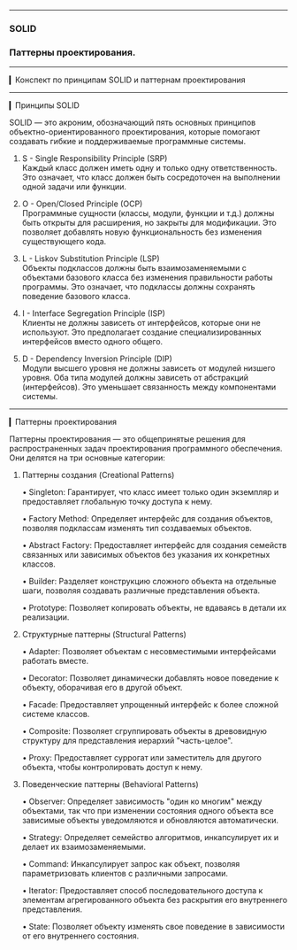 -------------------
### SOLID
### Паттерны проектирования.

--------------------

▎Конспект по принципам SOLID и паттернам проектирования

---

▎Принципы SOLID

SOLID — это акроним, обозначающий пять основных принципов объектно-ориентированного проектирования, которые помогают создавать гибкие и поддерживаемые программные системы.

1. S - Single Responsibility Principle (SRP)  
   Каждый класс должен иметь одну и только одну ответственность. Это означает, что класс должен быть сосредоточен на выполнении одной задачи или функции.

2. O - Open/Closed Principle (OCP)  
   Программные сущности (классы, модули, функции и т.д.) должны быть открыты для расширения, но закрыты для модификации. Это позволяет добавлять новую функциональность без изменения существующего кода.

3. L - Liskov Substitution Principle (LSP)  
   Объекты подклассов должны быть взаимозаменяемыми с объектами базового класса без изменения правильности работы программы. Это означает, что подклассы должны сохранять поведение базового класса.

4. I - Interface Segregation Principle (ISP)  
   Клиенты не должны зависеть от интерфейсов, которые они не используют. Это предполагает создание специализированных интерфейсов вместо одного общего.

5. D - Dependency Inversion Principle (DIP)  
   Модули высшего уровня не должны зависеть от модулей низшего уровня. Оба типа модулей должны зависеть от абстракций (интерфейсов). Это уменьшает связанность между компонентами системы.

---

▎Паттерны проектирования

Паттерны проектирования — это общепринятые решения для распространенных задач проектирования программного обеспечения. Они делятся на три основные категории:

1. Паттерны создания (Creational Patterns)

   • Singleton: Гарантирует, что класс имеет только один экземпляр и предоставляет глобальную точку доступа к нему.

   • Factory Method: Определяет интерфейс для создания объектов, позволяя подклассам изменять тип создаваемых объектов.

   • Abstract Factory: Предоставляет интерфейс для создания семейств связанных или зависимых объектов без указания их конкретных классов.

   • Builder: Разделяет конструкцию сложного объекта на отдельные шаги, позволяя создавать различные представления объекта.

   • Prototype: Позволяет копировать объекты, не вдаваясь в детали их реализации.

2. Структурные паттерны (Structural Patterns)

   • Adapter: Позволяет объектам с несовместимыми интерфейсами работать вместе.

   • Decorator: Позволяет динамически добавлять новое поведение к объекту, оборачивая его в другой объект.

   • Facade: Предоставляет упрощенный интерфейс к более сложной системе классов.

   • Composite: Позволяет сгруппировать объекты в древовидную структуру для представления иерархий "часть-целое".

   • Proxy: Предоставляет суррогат или заместитель для другого объекта, чтобы контролировать доступ к нему.

3. Поведенческие паттерны (Behavioral Patterns)

   • Observer: Определяет зависимость "один ко многим" между объектами, так что при изменении состояния одного объекта все зависимые объекты уведомляются и обновляются автоматически.

   • Strategy: Определяет семейство алгоритмов, инкапсулирует их и делает их взаимозаменяемыми.

   • Command: Инкапсулирует запрос как объект, позволяя параметризовать клиентов с различными запросами.

   • Iterator: Предоставляет способ последовательного доступа к элементам агрегированного объекта без раскрытия его внутреннего представления.

   • State: Позволяет объекту изменять свое поведение в зависимости от его внутреннего состояния.